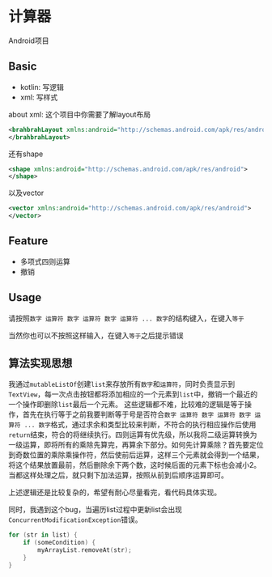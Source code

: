# 计算器

Android项目

## Basic

- kotlin: 写逻辑
- xml: 写样式

about xml:
这个项目中你需要了解layout布局

```xml
<brahbrahLayout xmlns:android="http://schemas.android.com/apk/res/android">
</brahbrahLayout>
```
还有shape
```xml
<shape xmlns:android="http://schemas.android.com/apk/res/android">
</shape>
```
以及vector
```xml
<vector xmlns:android="http://schemas.android.com/apk/res/android">
</vector>
```

## Feature

- 多项式四则运算
- 撤销

## Usage

请按照`数字 运算符 数字 运算符 数字 运算符 ... 数字`的结构键入，在键入`等于`

当然你也可以不按照这样输入，在键入`等于`之后提示错误

## 算法实现思想

我通过`mutableListOf`创建`list`来存放所有`数字`和`运算符`，同时负责显示到`TextView`，每一次点击按钮都将添加相应的一个元素到`list`中，撤销一个最近的一个操作即删除`list`最后一个元素。
这些逻辑都不难，比较难的逻辑是等于操作，首先在执行等于之前我要判断等于号是否符合`数字 运算符 数字 运算符 数字 运算符 ... 数字`格式，通过求余和类型比较来判断，不符合的执行相应操作后使用`return`结束，符合的将继续执行。四则运算有优先级，所以我将二级运算转换为一级运算，即将所有的乘除先算完，再算余下部分。如何先计算乘除？首先要定位到奇数位置的乘除乘操作符，然后使前后运算，这样三个元素就会得到一个结果，将这个结果放置最前，然后删除余下两个数，这时候后面的元素下标也会减小2。当都这样处理之后，就只剩下加法运算，按照从前到后顺序运算即可。

上述逻辑还是比较复杂的，希望有耐心尽量看完，看代码具体实现。

同时，我遇到这个bug，当遍历list过程中更新list会出现`ConcurrentModificationException`错误。
```kotlin
for (str in list) {
    if (someCondition) {
        myArrayList.removeAt(str);
    }
}
```

